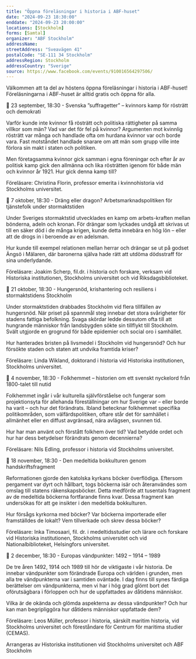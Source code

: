 ```yaml
---
title: "Öppna föreläsningar i historia i ABF-huset"
date: "2024-09-23 18:30:00"
enddate: "2024-09-23 20:00:00"
locations: [Stockholm]
forms: [Samtal]
organizer: "ABF Stockholm"
addressName: 
streetAddress: "Sveavägen 41"
postalCode: "SE-111 34 Stockholm"
addressRegion: Stockholm
addressCountry: "Sverige"
source: https://www.facebook.com/events/910016564297506/
---
```

Välkommen att ta del av höstens öppna föreläsningar i historia i ABF-huset! Föreläsningarna i ABF-huset är alltid gratis och öppna för alla.

📌 23 september, 18:30 - Svenska ”suffragetter” – kvinnors kamp för rösträtt och demokrati

Varför kunde inte kvinnor få rösträtt och politiska rättigheter på samma villkor som män? Vad var det för fel på kvinnor? Argumenten mot kvinnlig rösträtt var många och handlade ofta om hurdana kvinnor var och borde vara. Fast motståndet handlade snarare om att män som grupp ville inte förlora sin makt i staten och politiken.

Men företagsamma kvinnor gick samman i egna föreningar och efter år av politisk kamp gick den allmänna och lika rösträtten igenom för både män och kvinnor år 1921. Hur gick denna kamp till?

Föreläsare: Christina Florin, professor emerita i kvinnohistoria vid Stockholms universitet.

📌 7 oktober, 18:30 - Dräng eller dragon? Arbetsmarknadspolitiken för tjänstefolk under stormaktstiden

Under Sveriges stormaktstid utvecklades en kamp om arbets-kraften mellan bönderna, adeln och kronan. För drängar som lyckades undgå att skrivas ut till en säker död i de många krigen, kunde detta innebära en hög lön – eller att de drogs in i beroende av en adelsman.

Hur kunde till exempel relationen mellan herrar och drängar se ut på godset Ängsö i Mälaren, där baronerna själva hade rätt att utdöma dödsstraff för sina underlydande.

Föreläsare: Joakim Scherp, fil.dr. i historia och forskare, verksam vid Historiska institutionen, Stockholms universitet och vid Riksdagsbiblioteket.

📌 21 oktober, 18:30 - Hungersnöd, krishantering och resiliens i stormaktstidens Stockholm 

Under stormaktstiden drabbades Stockholm vid flera tillfällen av hungersnöd. När priset på spannmål steg innebar det stora svårigheter för stadens fattiga befolkning. Svaga skördar ledde dessutom ofta till att hungrande människor från landsbygden sökte sin tillflykt till Stockholm. Svält utgjorde en grogrund för både epidemier och social oro i samhället.

Hur hanterades bristen på livsmedel i Stockholm vid hungersnöd? Och hur försökte staden och staten att undvika framtida kriser?

Föreläsare: Linda Wikland, doktorand i historia vid Historiska institutionen, Stockholms universitet.

📌 4 november, 18:30 - Folkhemmet – historien om ett svenskt nyckelord från 1800-talet till nutid

Folkhemmet ingår i vår kulturella självförståelse och fungerar som projektionsyta för allehanda föreställningar om hur Sverige var – eller borde ha varit – och hur det förändrats. Ibland betecknar folkhemmet specifika politikområden, som välfärdspolitiken, oftare står det för samhället i allmänhet eller en diffust avgränsad, nära avlägsen, svunnen tid.

Hur har man använt och förstått folkhem över tid? Vad betydde ordet och hur har dess betydelser förändrats genom decennierna?

Föreläsare: Nils Edling, professor i historia vid Stockholms universitet.

📌 18 november, 18:30 - Den medeltida bokkulturen genom handskriftsfragment

Reformationen gjorde den katolska kyrkans böcker överflödiga. Eftersom pergament var dyrt och hållbart, togs böckerna isär och återanvändes som omslag till statens räkenskapsböcker. Detta medförde att tusentals fragment av de medeltida böckerna fortfarande finns kvar. Dessa fragment kan undersökas för att ge insikter i den medeltida bokkulturen.

Hur försågs kyrkorna med böcker? Var böckerna importerade eller framställdes de lokalt? Vem tillverkade och skrev dessa böcker?

Föreläsare: Inka Timosaari, fil. dr. i medeltidsstudier och lärare och forskare vid Historiska institutionen, Stockholms universitet och vid Nationalbiblioteket, Helsingfors universitet.

📌 2 december, 18:30 - Europas vändpunkter: 1492 – 1914 – 1989

De tre åren 1492, 1914 och 1989 till hör de viktigaste i vår historia. De innebar vändpunkter som förändrade Europa och världen i grunden, men alla tre vändpunkterna var i samtiden oväntade. I dag finns till synes färdiga berättelser om vändpunkterna, men vi har i hög grad glömt bort det oförutsägbara i förloppen och hur de uppfattades av dåtidens människor.

Vilka är de okända och glömda aspekterna av dessa vändpunkter? Och hur kan man begripliggöra hur dåtidens människor uppfattade dem?

Föreläsare: Leos Müller, professor i historia, särskilt maritim historia, vid Stockholms universitet och föreståndare för Centrum för maritima studier (CEMAS).

Arrangeras av Historiska institutionen vid Stockholms universitet och ABF Stockholm